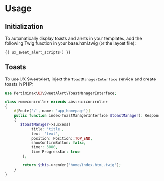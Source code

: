 # Usage

## Initialization

To automatically display toasts and alerts in your templates, 
add the following Twig function in your base.html.twig (or the layout file):

```twig
{{ ux_sweet_alert_scripts() }}
```

## Toasts

To use UX SweetAlert, inject the `ToastManagerInterface` service and
create toasts in PHP:

```php
use Pentiminax\UX\SweetAlert\ToastManagerInterface;

class HomeController extends AbstractController
{
    #[Route('/', name: 'app_homepage')]
    public function index(ToastManagerInterface $toastManager): Response
    {
       $toastManager->success(
            title: 'title',
            text: 'text',
            position: Position::TOP_END,
            showConfirmButton: false,
            timer: 3000,
            timerProgressBar: true
        );

        return $this->render('home/index.html.twig');
    }
}